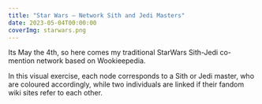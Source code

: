 ```yaml
---
title: "Star Wars — Network Sith and Jedi Masters"
date: 2023-05-04T00:00:00
coverImg: starwars.png
---
```


Its May the 4th, so here comes my traditional StarWars Sith-Jedi co-mention network based on Wookieepedia.


<!--more-->

In this visual exercise, each node corresponds to a Sith or Jedi master, who are coloured accordingly, while two individuals are linked if their fandom wiki sites refer to each other.
